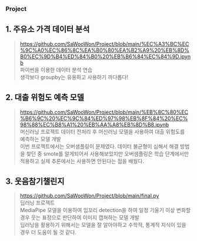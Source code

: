 ### Project
## 1. 주유소 가격 데이터 분석 <br>
  > https://github.com/SaWooWon/Project/blob/main/%EC%A3%BC%EC%9C%A0%EC%86%8C%EA%B0%80%EA%B2%A9%20%EB%8D%B0%EC%9D%B4%ED%84%B0%20%EB%B6%84%EC%84%9D.ipynb <br>
  > 파이썬을 이용한 데이터 분석 연습 <br>
  > 생각보다 groupby는 유용하고 사용하기 까다롭다! <br>

## 2. 대출 위험도 예측 모델 <br>
  > https://github.com/SaWooWon/Project/blob/main/%EB%8C%80%EC%B6%9C%20%EC%9C%84%ED%97%98%EB%8F%84%20%EC%98%88%EC%B8%A1%20%EB%AA%A8%EB%8D%B8.ipynb <br>
  > 머신러닝 프로젝트
  > 데이터 전처리 후 머신러닝 모델을 사용하여 대출 위험도를 예측하는 모델 개발 <br>
  > 이번 프로젝트에서는 오버샘플링이 문제였다. 데이터 불균형이 심해서 해결 방법을 찾던 중 smote를 알게되어서 사용해보았지만 오버샘플링은 학습 단계에서만 적용하고 실제 추론에서는 사용하면 안된다는 점을 배웠다.


## 3. 웃음참기챌린지 <br>
  > https://github.com/SaWooWon/Project/blob/main/final.py <br>
  > 딥러닝 프로젝트 <br>
  > MediaPipe 모델을 이용하여 입꼬리 detection을 하여 일정 기울기 이상 변화할 경우 웃는 표정으로 판단하여 이미지 캡쳐하는 모델 개발 <br>
  > 딥러닝을 활용하기 위해서는 모델을 잘 알아야하고 수학적, 통계적 지식이 있을 경우 더 도움이 될 것 같다.   
<br>

